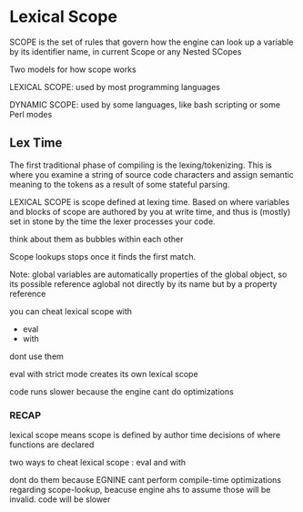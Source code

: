# Lexical Scope

SCOPE is the set of rules that govern how the engine can look up a variable by its identifier name, in current Scope or any Nested SCopes

Two models for how scope works

LEXICAL SCOPE: used by most programming languages

DYNAMIC SCOPE: used by some languages, like bash scripting or some Perl modes

## Lex Time

The first traditional phase of compiling is the lexing/tokenizing. This is where you examine a string of source code characters and assign semantic meaning to the tokens as a result of some stateful parsing.

LEXICAL SCOPE is scope defined at lexing time. Based on where variables and blocks of scope are authored by you at write time, and thus is (mostly) set in stone by the time the lexer processes your code.

think about them as bubbles within each other


Scope lookups stops once it finds the first match.

Note: global variables are automatically properties of the global object, so its possible reference aglobal not directly by its name but by a property reference


you can cheat lexical scope with
- eval
- with

dont use them

eval with strict mode creates its own lexical scope

code runs slower because the engine cant do optimizations

### RECAP

lexical scope means scope is defined by author time decisions of where functions are declared

two ways to cheat lexical scope : eval and with

dont do them because EGNINE cant perform compile-time optimizations regarding scope-lookup, beacuse engine ahs to assume those will be invalid. code will be slower
